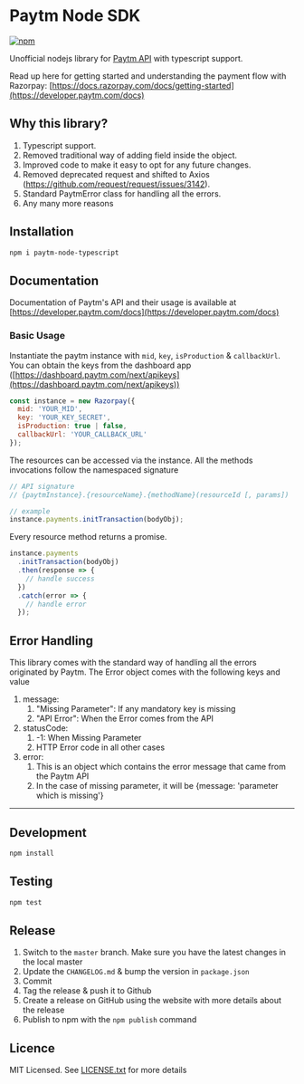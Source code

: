 
# Paytm Node SDK

[![npm](https://img.shields.io/npm/v/paytm-node-typescript.svg?maxAge=2592000?style=flat-square)](https://www.npmjs.com/package/paytm-node-typescript)

Unofficial nodejs library for [Paytm API](https://docs.razorpay.com/docs/payments) with typescript support.

Read up here for getting started and understanding the payment flow with Razorpay: [https://docs.razorpay.com/docs/getting-started](https://developer.paytm.com/docs)

## Why this library?

1.  Typescript support.
2.  Removed traditional way of adding field inside the object.
3.  Improved code to make it easy to opt for any future changes.
4.  Removed deprecated request and shifted to Axios (https://github.com/request/request/issues/3142).
5.  Standard PaytmError class for handling all the errors.
6.  Any many more reasons

## Installation

```bash
npm i paytm-node-typescript
```

## Documentation

Documentation of Paytm's API and their usage is available at [https://developer.paytm.com/docs](https://developer.paytm.com/docs)

### Basic Usage

Instantiate the paytm instance with `mid`, `key`, `isProduction` & `callbackUrl`. You can obtain the keys from the dashboard app ([https://dashboard.paytm.com/next/apikeys](https://dashboard.paytm.com/next/apikeys))

```js
const instance = new Razorpay({
  mid: 'YOUR_MID',
  key: 'YOUR_KEY_SECRET',
  isProduction: true | false,
  callbackUrl: 'YOUR_CALLBACK_URL'
});
```

The resources can be accessed via the instance. All the methods invocations follow the namespaced signature

```js
// API signature
// {paytmInstance}.{resourceName}.{methodName}(resourceId [, params])

// example
instance.payments.initTransaction(bodyObj);
```

Every resource method returns a promise.

```js
instance.payments
  .initTransaction(bodyObj)
  .then(response => {
    // handle success
  })
  .catch(error => {
    // handle error
  });
```

## Error Handling

This library comes with the standard way of handling all the errors originated by Paytm.
The Error object comes with the following keys and value

 1. message:
	 1. "Missing Parameter": If any mandatory key is missing
	 2. "API Error": When the Error comes from the API
 2. statusCode:
	 1. -1: When Missing Parameter
	 2. HTTP Error code in all other cases
3. error:
	1. This is an object which contains the error message that came from the Paytm API
	2. In the case of missing parameter, it will be {message: 'parameter which is missing'} 

---

## Development

```bash
npm install
```

## Testing

```bash
npm test
```

## Release

1. Switch to the `master` branch. Make sure you have the latest changes in the local master
2. Update the `CHANGELOG.md` & bump the version in `package.json`
3. Commit
4. Tag the release & push it to Github
5. Create a release on GitHub using the website with more details about the release
6. Publish to npm with the `npm publish` command

## Licence

MIT Licensed. See [LICENSE.txt](LICENSE.txt) for more details
